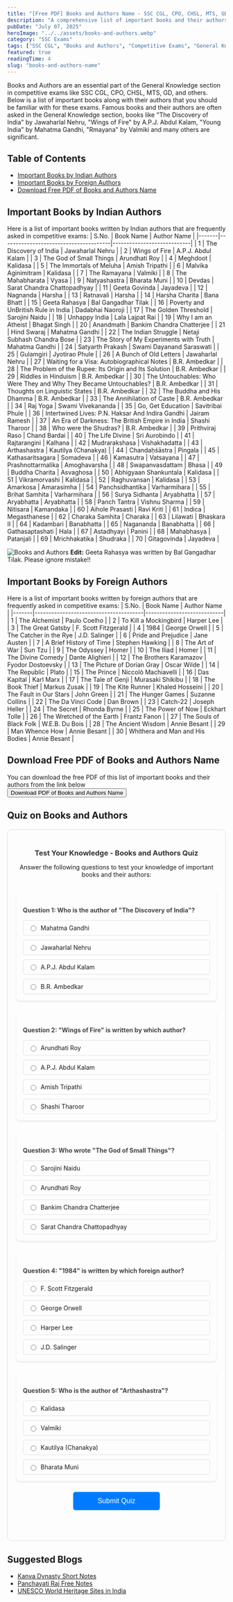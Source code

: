 ```yaml
---
title: "[Free PDF] Books and Authors Name - SSC CGL, CPO, CHSL, MTS, GD, and Other Exams"
description: "A comprehensive list of important books and their authors for SSC CGL, CPO, CHSL, MTS, GD, and other competitive exams. Also get free PDF download link."
pubDate: "July 07, 2025"
heroImage: "../../assets/books-and-authors.webp"
category: "SSC Exams"
tags: ["SSC CGL", "Books and Authors", "Competitive Exams", "General Knowledge"]
featured: true
readingTime: 4
slug: "books-and-authors-name"
---
```


Books and Authors are an essential part of the General Knowledge section in competitive exams like SSC CGL, CPO, CHSL, MTS, GD, and others. Below is a list of important books along with their authors that you should be familiar with for these exams. Famous books and their authors are often asked in the General Knowledge section, books like "The Discovery of India" by Jawaharlal Nehru, "Wings of Fire" by A.P.J. Abdul Kalam, "Young India" by Mahatma Gandhi, "Rmayana" by Valmiki and many others are significant.

## Table of Contents
- [Important Books by Indian Authors](#important-books-by-indian-authors)
- [Important Books by Foreign Authors](#important-books-by-foreign-authors)
- [Download Free PDF of Books and Authors Name](#download-free-pdf-of-books-and-authors-name)

## Important Books by Indian Authors
Here is a list of important books written by Indian authors that are frequently asked in competitive exams:
| S.No. | Book Name                             | Author Name                |
|-------|---------------------------------------|----------------------------|
| 1     | The Discovery of India                | Jawaharlal Nehru           |
| 2     | Wings of Fire                         | A.P.J. Abdul Kalam         |
| 3     | The God of Small Things               | Arundhati Roy              |
| 4     | Meghdoot                              | Kalidasa                   |
| 5     | The Immortals of Meluha               | Amish Tripathi             |
| 6     | Malvika Aginimitram                   | Kalidasa                   |
| 7     | The Ramayana                          | Valmiki                    |
| 8     | The Mahabharata                       | Vyasa                      |
| 9     | Natyashastra                          | Bharata Muni               |
| 10    | Devdas                               | Sarat Chandra Chattopadhyay |
| 11    | Geeta Govinda                        | Jayadeva                   |
| 12    | Nagnanda                             | Harsha                     |
| 13    | Ratnavali                            | Harsha                     |
| 14    | Harsha Charita                       | Bana Bhatt                 |
| 15    | Geeta Rahasya                        | Bal Gangadhar Tilak        |
| 16    | Poverty and UnBritish Rule in India  | Dadabhai Naoroji           |
| 17    | The Golden Threshold                 | Sarojini Naidu             |
| 18    | Unhappy India                        | Lala Lajpat Rai            |
| 19    | Why I am an Atheist                  | Bhagat Singh               |
| 20    | Anandmath                            | Bankim Chandra Chatterjee  |
| 21    | Hind Swaraj                          | Mahatma Gandhi             |
| 22    | The Indian Struggle                  | Netaji Subhash Chandra Bose |
| 23    | The Story of My Experiments with Truth | Mahatma Gandhi             |
| 24    | Satyarth Prakash                     | Swami Dayanand Saraswati   |
| 25    | Gulamgiri                            | Jyotirao Phule             |
| 26    | A Bunch of Old Letters               | Jawaharlal Nehru           |
| 27    | Waiting for a Visa: Autobiographical Notes | B.R. Ambedkar             |
| 28    | The Problem of the Rupee: Its Origin and Its Solution | B.R. Ambedkar             |
| 29    | Riddles in Hinduism                  | B.R. Ambedkar             |
| 30    | The Untouchables: Who Were They and Why They Became Untouchables? | B.R. Ambedkar             |
| 31    | Thoughts on Linguistic States        | B.R. Ambedkar             |
| 32    | The Buddha and His Dhamma            | B.R. Ambedkar             |
| 33    | The Annihilation of Caste            | B.R. Ambedkar             |
| 34    | Raj Yoga                             | Swami Vivekananda          |
| 35    | Go, Get Education                     | Savitribai Phule           |
| 36    | Intertwined Lives: P.N. Haksar And Indira Gandhi | Jairam Ramesh               |
| 37    | An Era of Darkness: The British Empire in India | Shashi Tharoor             |
| 38    | Who were the Shudras?                | B.R. Ambedkar             |
| 39    | Prithviraj Raso                      | Chand Bardai               |
| 40    | The Life Divine                      | Sri Aurobindo              |
| 41    | Rajtarangini                         | Kalhana                    |
| 42    | Mudrarakshasa                        | Vishakhadatta              |
| 43    | Arthashastra                         | Kautilya (Chanakya)        |
| 44    | Chandaḥśāstra                        | Pingala                    |
| 45    | Kathasaritsagara                     | Somadeva                   |
| 46    | Kamasutra                            | Vatsayana                  |
| 47    | Prashnottarmalika                    | Amoghavarsha               |
| 48    | Swapanvasdattam                      | Bhasa                      |
| 49    | Buddha Charita                       | Asvaghosa                  |
| 50    | Abhigyaan Shankuntala                | Kalidasa                   |
| 51    | Vikramorvashi                        | Kalidasa                   |
| 52    | Raghuvansan                          | Kalidasa                   |
| 53    | Amarkosa                             | Amarasimha                 |
| 54    | Panchsidhantika                      | Varharmihara               |
| 55    | Brihat Samhita                       | Varharmihara               |
| 56    | Surya Sidhanta                       | Aryabhatta                 |
| 57    | Aryabhatta                           | Aryabhatta                 |
| 58    | Panch Tantra                         | Vishnu Sharma              |
| 59    | Nitisara                             | Kamandaka                  |
| 60    | Aihole Prasasti                      | Ravi Kriti                 |
| 61    | Indica                               | Megasthanese               |
| 62    | Charaka Samhita                      | Charaka                    |
| 63    | Lilawati                             | Bhaskara II                |
| 64    | Kadambari                            | Banabhatta                 |
| 65    | Nagananda                            | Banabhatta                 |
| 66    | Gathasaptashati                      | Hala                       |
| 67    | Astadhyayi                           | Panini                     |
| 68    | Mahabhasya                           | Patanjali                  |
| 69    | Mrichhakatika                        | Shudraka                   |
| 70    | Gitagovinda                          | Jayadeva                   |

![Books and Authors](https://videos.openai.com/vg-assets/assets%2Ftask_01jzhm6e2xfenrv6qd7hck3e7y%2F1751864601_img_0.webp?st=2025-07-07T04%3A03%3A08Z&se=2025-07-13T05%3A03%3A08Z&sks=b&skt=2025-07-07T04%3A03%3A08Z&ske=2025-07-13T05%3A03%3A08Z&sktid=a48cca56-e6da-484e-a814-9c849652bcb3&skoid=3d249c53-07fa-4ba4-9b65-0bf8eb4ea46a&skv=2019-02-02&sv=2018-11-09&sr=b&sp=r&spr=https%2Chttp&sig=q8ETICrqI57CpYMIQQCmpMeNotTzx85YZpkOHdos%2FJA%3D&az=oaivgprodscus)
**Edit:** Geeta Rahasya was written by Bal Gangadhar Tilak. Please ignore mistake!!

## Important Books by Foreign Authors
Here is a list of important books written by foreign authors that are frequently asked in competitive exams:
| S.No. | Book Name                             | Author Name                |
|-------|---------------------------------------|----------------------------|
| 1     | The Alchemist                         | Paulo Coelho               |
| 2     | To Kill a Mockingbird                 | Harper Lee                 |
| 3     | The Great Gatsby                      | F. Scott Fitzgerald        |
| 4     | 1984                                  | George Orwell              |
| 5     | The Catcher in the Rye                | J.D. Salinger              |
| 6     | Pride and Prejudice                   | Jane Austen                |
| 7     | A Brief History of Time               | Stephen Hawking            |
| 8     | The Art of War                        | Sun Tzu                    |
| 9     | The Odyssey                           | Homer                      |
| 10    | The Iliad                             | Homer                      |
| 11    | The Divine Comedy                     | Dante Alighieri            |
| 12    | The Brothers Karamazov                | Fyodor Dostoevsky          |
| 13    | The Picture of Dorian Gray            | Oscar Wilde                |
| 14    | The Republic                          | Plato                      |
| 15    | The Prince                            | Niccolò Machiavelli        |
| 16    | Das Kapital                           | Karl Marx                  |
| 17    | The Tale of Genji                     | Murasaki Shikibu           |
| 18    | The Book Thief                        | Markus Zusak               |
| 19    | The Kite Runner                       | Khaled Hosseini            |
| 20    | The Fault in Our Stars                | John Green                 |
| 21    | The Hunger Games                      | Suzanne Collins            |
| 22    | The Da Vinci Code                     | Dan Brown                  |
| 23    | Catch-22                              | Joseph Heller              |
| 24    | The Secret                            | Rhonda Byrne               |
| 25    | The Power of Now                      | Eckhart Tolle              |
| 26    | The Wretched of the Earth             | Frantz Fanon               |
| 27    | The Souls of Black Folk               | W.E.B. Du Bois             |
| 28    | The Ancient Wisdom                    | Annie Besant               |
| 29    | Man Whence How                        | Annie Besant               |
| 30    | Whithera and Man and His Bodies       | Annie Besant               |

## Download Free PDF of Books and Authors Name
You can download the free PDF of this list of important books and their authors from the link below  
<button class="btn btn-primary" onclick="window.print()">
  Download PDF of Books and Authors Name
</button>

## Quiz on Books and Authors
<div class="quiz-container">
  <div class="quiz-header">
    <h3>Test Your Knowledge - Books and Authors Quiz</h3>
    <p>Answer the following questions to test your knowledge of important books and their authors:</p>
  </div>
  
  <div class="quiz-question" id="question1">
    <h4>Question 1: Who is the author of "The Discovery of India"?</h4>
    <div class="options">
      <label><input type="radio" name="q1" value="a"> Mahatma Gandhi</label>
      <label><input type="radio" name="q1" value="b"> Jawaharlal Nehru</label>
      <label><input type="radio" name="q1" value="c"> A.P.J. Abdul Kalam</label>
      <label><input type="radio" name="q1" value="d"> B.R. Ambedkar</label>
    </div>
  </div>

  <div class="quiz-question" id="question2">
    <h4>Question 2: "Wings of Fire" is written by which author?</h4>
    <div class="options">
      <label><input type="radio" name="q2" value="a"> Arundhati Roy</label>
      <label><input type="radio" name="q2" value="b"> A.P.J. Abdul Kalam</label>
      <label><input type="radio" name="q2" value="c"> Amish Tripathi</label>
      <label><input type="radio" name="q2" value="d"> Shashi Tharoor</label>
    </div>
  </div>

  <div class="quiz-question" id="question3">
    <h4>Question 3: Who wrote "The God of Small Things"?</h4>
    <div class="options">
      <label><input type="radio" name="q3" value="a"> Sarojini Naidu</label>
      <label><input type="radio" name="q3" value="b"> Arundhati Roy</label>
      <label><input type="radio" name="q3" value="c"> Bankim Chandra Chatterjee</label>
      <label><input type="radio" name="q3" value="d"> Sarat Chandra Chattopadhyay</label>
    </div>
  </div>

  <div class="quiz-question" id="question4">
    <h4>Question 4: "1984" is written by which foreign author?</h4>
    <div class="options">
      <label><input type="radio" name="q4" value="a"> F. Scott Fitzgerald</label>
      <label><input type="radio" name="q4" value="b"> George Orwell</label>
      <label><input type="radio" name="q4" value="c"> Harper Lee</label>
      <label><input type="radio" name="q4" value="d"> J.D. Salinger</label>
    </div>
  </div>

  <div class="quiz-question" id="question5">
    <h4>Question 5: Who is the author of "Arthashastra"?</h4>
    <div class="options">
      <label><input type="radio" name="q5" value="a"> Kalidasa</label>
      <label><input type="radio" name="q5" value="b"> Valmiki</label>
      <label><input type="radio" name="q5" value="c"> Kautilya (Chanakya)</label>
      <label><input type="radio" name="q5" value="d"> Bharata Muni</label>
    </div>
  </div>

  <button class="submit-btn" onclick="checkAnswers()">Submit Quiz</button>
  <div class="result" id="result"></div>
</div>

<style>
.quiz-container {
  max-width: 800px;
  margin: 20px auto;
  padding: 20px;
  border: 1px solid #ddd;
  border-radius: 10px;
  
}

.quiz-header {
  text-align: center;
  margin-bottom: 30px;
}

.quiz-header h3 {
  color: #333;
  margin-bottom: 10px;
}

.quiz-question {
  margin-bottom: 25px;
  padding: 15px;
  
  border-radius: 8px;
  box-shadow: 0 2px 4px rgba(0,0,0,0.1);
}

.quiz-question h4 {
  color: #444;
  margin-bottom: 15px;
}

.options {
  display: flex;
  flex-direction: column;
  gap: 10px;
}

.options label {
  display: flex;
  align-items: center;
  padding: 8px 12px;
  border: 1px solid #e0e0e0;
  border-radius: 5px;
  cursor: pointer;
  transition: background-color 0.3s;
}

.options label:hover {
  background-color:rgba(240, 240, 240, 0.2);
}

.options input[type="radio"] {
  margin-right: 10px;
}

.submit-btn {
  display: block;
  width: 200px;
  margin: 20px auto;
  padding: 12px 24px;
  background-color: #007bff;
  color: white;
  border: none;
  border-radius: 5px;
  cursor: pointer;
  font-size: 16px;
  transition: background-color 0.3s;
}

.submit-btn:hover {
  background-color: #0056b3;
}

.result {
  text-align: center;
  margin-top: 20px;
  padding: 15px;
  border-radius: 5px;
  font-size: 18px;
  font-weight: bold;
}

.result.pass {
  background-color: #d4edda;
  color: #155724;
  border: 1px solid #c3e6cb;
}

.result.fail {
  background-color: #f8d7da;
  color: #721c24;
  border: 1px solid #f5c6cb;
}
</style>

<script>
function checkAnswers() {
  const answers = {
    q1: 'b', // Jawaharlal Nehru
    q2: 'b', // A.P.J. Abdul Kalam
    q3: 'b', // Arundhati Roy
    q4: 'b', // George Orwell
    q5: 'c'  // Kautilya (Chanakya)
  };

  let score = 0;
  let total = Object.keys(answers).length;
  
  for (let question in answers) {
    const selectedAnswer = document.querySelector(`input[name="${question}"]:checked`);
    if (selectedAnswer && selectedAnswer.value === answers[question]) {
      score++;
    }
  }

  const percentage = (score / total) * 100;
  const resultDiv = document.getElementById('result');
  
  if (percentage >= 60) {
    resultDiv.className = 'result pass';
    resultDiv.innerHTML = `🎉 Congratulations! You scored ${score}/${total} (${percentage}%)`;
  } else {
    resultDiv.className = 'result fail';
    resultDiv.innerHTML = `📚 Keep studying! You scored ${score}/${total} (${percentage}%)`;
  }
  
  // Show correct answers
  setTimeout(() => {
    resultDiv.innerHTML += `<br><br><strong>Correct Answers:</strong><br>
    1. Jawaharlal Nehru<br>
    2. A.P.J. Abdul Kalam<br>
    3. Arundhati Roy<br>
    4. George Orwell<br>
    5. Kautilya (Chanakya)`;
  }, 2000);
}
</script>

## Suggested Blogs
- [Kanva Dynasty Short Notes](https://eduware.vercel.app/blog/kanva-dynasty-with-free-pdf-notes/)
- [Panchayati Raj Free Notes](https://eduware.vercel.app/blog/panchayati-raj-in-india/)
- [UNESCO World Heritage Sites in India](https://eduware.vercel.app/blog/unesco-world-heritage-sites-in-india/)
